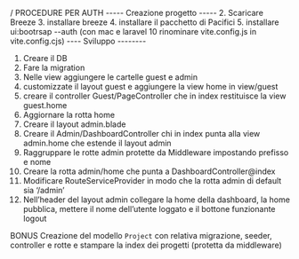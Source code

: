 / PROCEDURE PER AUTH
----- Creazione progetto  -----
2. Scaricare Breeze
3. installare breeze
4. installare il pacchetto di Pacifici
5. installare ui:bootrsap --auth
(con mac e laravel 10 rinominare vite.config.js in vite.config.cjs)
---- Sviluppo --------
1. Creare il DB
2. Fare la migration
3. Nelle view aggiungere le cartelle guest e admin
4. customizzate  il layout guest e aggiungere la view home in view/guest
5. creare il controller Guest/PageController che in index restituisce la view guest.home
6. Aggiornare la rotta home
7. Creare il layout admin.blade
8. Creare il Admin/DashboardController chi in index punta alla view admin.home che estende il layout admin
9. Raggruppare le rotte admin protette da Middleware impostando prefisso e nome
10. Creare la rotta admin/home che punta a DashboardController@index
11. Modificare RouteServiceProvider in modo che la rotta admin di default sia ‘/admin’
12. Nell’header del layout admin collegare la home della dashboard, la home pubblica, mettere il nome dell’utente loggato e il bottone funzionante logout

BONUS
Creazione del modello `Project` con relativa migrazione, seeder, controller e rotte e stampare la index  dei progetti (protetta da middleware)
